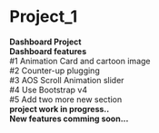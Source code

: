 # Project_1
 <b>Dashboard Project</b><br>
    <b>Dashboard features</b><br>
      #1 Animation Card and cartoon image<br>
      #2 Counter-up plugging<br>
      #3 AOS Scroll Animation slider<br>
      #4 Use Bootstrap v4<br>
      #5 Add two more new section<br>
   <b>project work in progress..</b> <br>
   <b>New features comming soon...</b>
    
    
